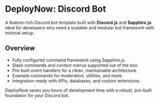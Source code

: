 # DeployNow: Discord Bot

A feature-rich Discord bot template built with **Discord.js** and **Sapphire.js**. Ideal for developers who need a scalable and modular bot framework with minimal setup.

## Overview
- Fully configured command framework using Sapphire.js.
- Slash commands and context menus supported out of the box.
- Pre-built event handlers for a clean, maintainable architecture.
- Example commands for moderation, utilities, and more.
- Integration-ready with APIs, databases, and custom extensions.

DeployNow saves you hours of development time with a robust, pre-built foundation for your Discord bot.
